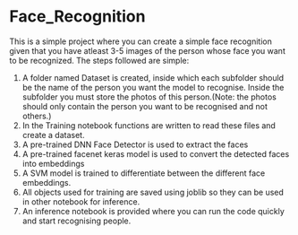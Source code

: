 # Face_Recognition

This is a simple project where you can create a simple face recognition given that you have atleast 3-5 images of the person whose face you want to be recognized.
The steps followed are simple:
1. A folder named Dataset is created, inside which each subfolder should be the name of the person you want the model to recognise. Inside the subfolder you must store the photos of this person.(Note: the photos should only contain the person you want to be recognised and not others.)
2. In the Training notebook functions are written to read these files and create a dataset.
3. A pre-trained DNN Face Detector is used to extract the faces
4. A pre-trained facenet keras model is used to convert the detected faces into embeddings
5. A SVM model is trained to differentiate between the different face embeddings.
6. All objects used for training are saved using joblib so they can be used in other notebook for inference.
8. An inference notebook is provided where you can run the code quickly and start recognising people.
